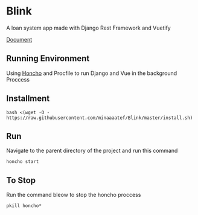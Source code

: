 # Blink
A loan system app made with Django Rest Framework and Vuetify

[Document](https://docs.google.com/document/d/1VuvJ_6CeS-x1r8AJC2OuXfXEYkJgGlJpZldUSplOvxA/edit)

## Running Environment
Using [Honcho](https://honcho.readthedocs.io/) and Procfile to run Django and Vue in the background Proccess 


## Installment
```
bash <(wget -O - https://raw.githubusercontent.com/minaaaatef/Blink/master/install.sh)
```


## Run
Navigate to the parent directory of the project and run this command 
```
honcho start
```

## To Stop
Run the command bleow to stop the honcho proccess 
```
pkill honcho*
```

